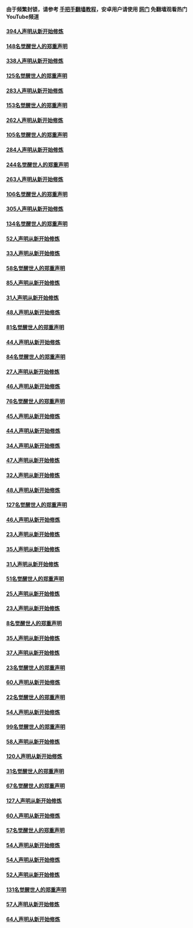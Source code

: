 #### 由于频繁封锁，请参考 [手把手翻墙教程](https://github.com/gfw-breaker/guides/wiki/)，安卓用户请使用 [网门](https://github.com/gfw-breaker/nogfw/blob/master/dl.md?t=04290501) 免翻墙观看热门YouTube频道 

#### [394人声明从新开始修炼](../pages/91/423914.md?t=04290501) 

#### [148名觉醒世人的郑重声明](../pages/91/423913.md?t=04290501) 

#### [338人声明从新开始修炼](../pages/91/423540.md?t=04290501) 

#### [125名觉醒世人的郑重声明](../pages/91/423539.md?t=04290501) 

#### [283人声明从新开始修炼](../pages/91/423296.md?t=04290501) 

#### [153名觉醒世人的郑重声明](../pages/91/423295.md?t=04290501) 

#### [262人声明从新开始修炼](../pages/91/423004.md?t=04290501) 

#### [105名觉醒世人的郑重声明](../pages/91/423003.md?t=04290501) 

#### [284人声明从新开始修炼](../pages/91/422707.md?t=04290501) 

#### [244名觉醒世人的郑重声明](../pages/91/422706.md?t=04290501) 

#### [263人声明从新开始修炼](../pages/91/422553.md?t=04290501) 

#### [106名觉醒世人的郑重声明](../pages/91/422552.md?t=04290501) 

#### [305人声明从新开始修炼](../pages/91/422153.md?t=04290501) 

#### [134名觉醒世人的郑重声明](../pages/91/422152.md?t=04290501) 

#### [52人声明从新开始修炼](../pages/91/421846.md?t=04290501) 

#### [33人声明从新开始修炼](../pages/91/421804.md?t=04290501) 

#### [58名觉醒世人的郑重声明](../pages/91/421845.md?t=04290501) 

#### [85人声明从新开始修炼](../pages/91/421769.md?t=04290501) 

#### [31人声明从新开始修炼](../pages/91/421763.md?t=04290501) 

#### [48人声明从新开始修炼](../pages/91/421605.md?t=04290501) 

#### [81名觉醒世人的郑重声明](../pages/91/421656.md?t=04290501) 

#### [44人声明从新开始修炼](../pages/91/421544.md?t=04290501) 

#### [84名觉醒世人的郑重声明](../pages/91/421543.md?t=04290501) 

#### [27人声明从新开始修炼](../pages/91/421465.md?t=04290501) 

#### [46人声明从新开始修炼](../pages/91/421454.md?t=04290501) 

#### [76名觉醒世人的郑重声明](../pages/91/421453.md?t=04290501) 

#### [45人声明从新开始修炼](../pages/91/421452.md?t=04290501) 

#### [44人声明从新开始修炼](../pages/91/421422.md?t=04290501) 

#### [34人声明从新开始修炼](../pages/91/421322.md?t=04290501) 

#### [47人声明从新开始修炼](../pages/91/421264.md?t=04290501) 

#### [32人声明从新开始修炼](../pages/91/421225.md?t=04290501) 

#### [48人声明从新开始修炼](../pages/91/421202.md?t=04290501) 

#### [127名觉醒世人的郑重声明](../pages/91/421224.md?t=04290501) 

#### [46人声明从新开始修炼](../pages/91/421203.md?t=04290501) 

#### [23人声明从新开始修炼](../pages/91/421138.md?t=04290501) 

#### [35人声明从新开始修炼](../pages/91/421122.md?t=04290501) 

#### [31人声明从新开始修炼](../pages/91/421081.md?t=04290501) 

#### [51名觉醒世人的郑重声明](../pages/91/421080.md?t=04290501) 

#### [25人声明从新开始修炼](../pages/91/421020.md?t=04290501) 

#### [23人声明从新开始修炼](../pages/91/420884.md?t=04290501) 

#### [8名觉醒世人的郑重声明](../pages/91/420883.md?t=04290501) 

#### [35人声明从新开始修炼](../pages/91/420809.md?t=04290501) 

#### [37人声明从新开始修炼](../pages/91/420766.md?t=04290501) 

#### [23名觉醒世人的郑重声明](../pages/91/420765.md?t=04290501) 

#### [60人声明从新开始修炼](../pages/91/420727.md?t=04290501) 

#### [22名觉醒世人的郑重声明](../pages/91/420726.md?t=04290501) 

#### [54人声明从新开始修炼](../pages/91/420529.md?t=04290501) 

#### [99名觉醒世人的郑重声明](../pages/91/420528.md?t=04290501) 

#### [58人声明从新开始修炼](../pages/91/420198.md?t=04290501) 

#### [120人声明从新开始修炼](../pages/91/420141.md?t=04290501) 

#### [31名觉醒世人的郑重声明](../pages/91/420197.md?t=04290501) 

#### [67名觉醒世人的郑重声明](../pages/91/420140.md?t=04290501) 

#### [127人声明从新开始修炼](../pages/91/420082.md?t=04290501) 

#### [60人声明从新开始修炼](../pages/91/420081.md?t=04290501) 

#### [57名觉醒世人的郑重声明](../pages/91/420080.md?t=04290501) 

#### [54人声明从新开始修炼](../pages/91/419533.md?t=04290501) 

#### [54人声明从新开始修炼](../pages/91/419532.md?t=04290501) 

#### [52人声明从新开始修炼](../pages/91/419531.md?t=04290501) 

#### [131名觉醒世人的郑重声明](../pages/91/419530.md?t=04290501) 

#### [57人声明从新开始修炼](../pages/91/419430.md?t=04290501) 

#### [64人声明从新开始修炼](../pages/91/419429.md?t=04290501) 

